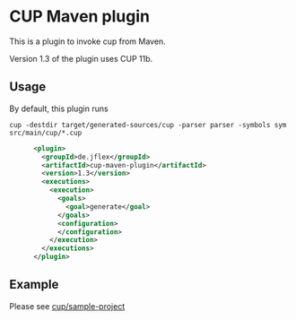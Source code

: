 # CUP Maven plugin

This is a plugin to invoke cup from Maven.

Version 1.3 of the plugin uses CUP 11b.

## Usage

By default, this plugin runs

```
cup -destdir target/generated-sources/cup -parser parser -symbols sym src/main/cup/*.cup
```

```xml
      <plugin>
        <groupId>de.jflex</groupId>
        <artifactId>cup-maven-plugin</artifactId>
        <version>1.3</version>
        <executions>
          <execution>
            <goals>
              <goal>generate</goal>
            </goals>
            <configuration>
            </configuration>
          </execution>
        </executions>
      </plugin>
```

## Example

Please see [cup/sample-project](/jflex-de/jflex/cup/sample-project/)

